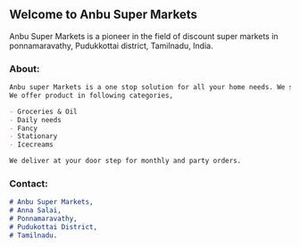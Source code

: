 ## Welcome to Anbu Super Markets

Anbu Super Markets is a pioneer in the field of discount super markets in ponnamaravathy, Pudukkottai district, Tamilnadu, India.

### About:
```markdown
Anbu super Markets is a one stop solution for all your home needs. We sell high quality good.
We offer product in following categories,

- Groceries & Oil
- Daily needs
- Fancy
- Stationary
- Icecreams

We deliver at your door step for monthly and party orders.

```

### Contact:

```markdown
# Anbu Super Markets,
# Anna Salai,
# Ponnamaravathy,
# Pudukottai District,
# Tamilnadu.

```
